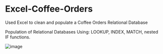 # Excel-Coffee-Orders
Used Excel to clean and populate a Coffee Orders Relational Database

Population of Relational Databases Using:
LOOKUP, INDEX, MATCH, nested IF functions.

![image](https://github.com/user-attachments/assets/3573ac92-f54d-46a8-9ae5-50bdb7558650)
